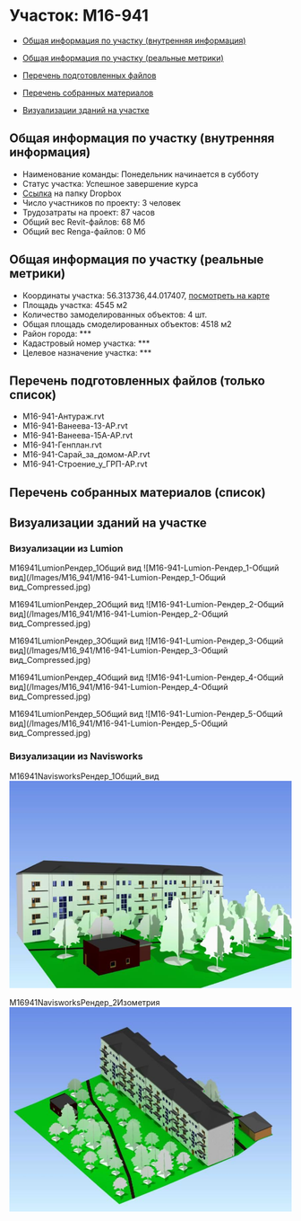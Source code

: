 # Участок: M16-941

* [Общая информация по участку (внутренняя информация)](#Chapter1)

* [Общая информация по участку (реальные метрики)](#Chapter2)

* [Перечень подготовленных файлов](#Chapter3)

* [Перечень собранных материалов](#Chapter4)

* [Визуализации зданий на участке](#Chapter6)

## <a id="Chapter1"></a> Общая информация по участку (внутренняя информация)
+ Наименование команды: Понедельник начинается в субботу
+ Статус участка: Успешное завершение курса
+ [Ссылка](https://www.dropbox.com/sh/wvvgv1nw1iqred9/AACf9xME1l7a3bRDxwMcmVMDa/M16_941?dl=0) на папку Dropbox
+ Число участников по проекту: 3 человек
+ Трудозатраты на проект: 87 часов
+ Общий вес Revit-файлов: 68 Мб
+ Общий вес Renga-файлов: 0 Мб
## <a id="Chapter2"></a> Общая информация по участку (реальные метрики)
+ Координаты участка: 56.313736,44.017407, [посмотреть на карте](https://yandex.ru/maps/47/nizhny-novgorod/?ll=44.017407%2C56.313736&z=19)
+ Площадь участка: 4545 м2
+ Количество замоделированных объектов: 4 шт.
+ Общая площадь смоделированных объектов: 4518 м2
+ Район города: *** 
+ Кадастровый номер участка: *** 
+ Целевое назначение участка: *** 
## <a id="Chapter3"></a> Перечень подготовленных файлов (только список)
+ M16-941-Антураж.rvt
+ M16-941-Ванеева-13-АР.rvt
+ M16-941-Ванеева-15А-АР.rvt
+ M16-941-Генплан.rvt
+ M16-941-Сарай_за_домом-АР.rvt
+ M16-941-Строение_у_ГРП-АР.rvt
## <a id="Chapter4"></a> Перечень собранных материалов (список)
## <a id="Chapter6"></a> Визуализации зданий на участке
### Визуализации из Lumion
M16941LumionРендер_1Общий вид
![M16-941-Lumion-Рендер_1-Общий вид](/Images/M16_941/M16-941-Lumion-Рендер_1-Общий вид_Compressed.jpg)

M16941LumionРендер_2Общий вид
![M16-941-Lumion-Рендер_2-Общий вид](/Images/M16_941/M16-941-Lumion-Рендер_2-Общий вид_Compressed.jpg)

M16941LumionРендер_3Общий вид
![M16-941-Lumion-Рендер_3-Общий вид](/Images/M16_941/M16-941-Lumion-Рендер_3-Общий вид_Compressed.jpg)

M16941LumionРендер_4Общий вид
![M16-941-Lumion-Рендер_4-Общий вид](/Images/M16_941/M16-941-Lumion-Рендер_4-Общий вид_Compressed.jpg)

M16941LumionРендер_5Общий вид
![M16-941-Lumion-Рендер_5-Общий вид](/Images/M16_941/M16-941-Lumion-Рендер_5-Общий вид_Compressed.jpg)

### Визуализации из Navisworks
M16941NavisworksРендер_1Общий_вид
![M16-941-Navisworks-Рендер_1-Общий_вид](/Images/M16_941/M16-941-Navisworks-Рендер_1-Общий_вид_Compressed.jpg)

M16941NavisworksРендер_2Изометрия
![M16-941-Navisworks-Рендер_2-Изометрия](/Images/M16_941/M16-941-Navisworks-Рендер_2-Изометрия_Compressed.jpg)

